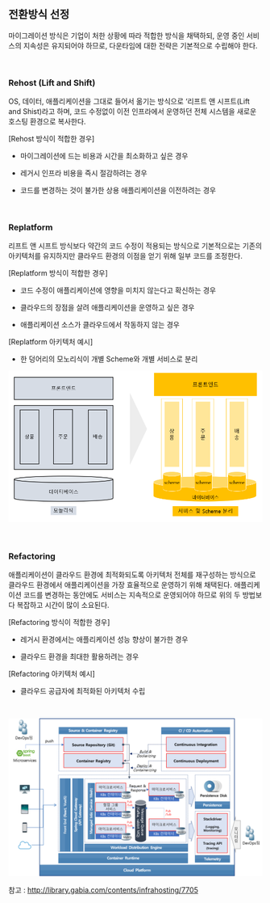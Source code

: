 ## 전환방식 선정

마이그레이션 방식은 기업이 처한 상황에 따라 적합한 방식을 채택하되, 운영 중인 서비스의 지속성은 유지되어야 하므로, 다운타임에 대한 전략은 기본적으로 수립해야 한다.

<br/>

### **Rehost (Lift and Shift)**

OS, 데이터, 애플리케이션을 그대로 들어서 옮기는 방식으로 ‘리프트 앤 시프트(Lift and Shist)라고 하며, 코드 수정없이 이전 인프라에서 운영하던 전체 시스템을 새로운 호스팅 환경으로 복사한다.

\[Rehost 방식이 적합한 경우\]

  - 마이그레이션에 드는 비용과 시간을 최소화하고 싶은 경우

  - 레거시 인프라 비용을 즉시 절감하려는 경우

  - 코드를 변경하는 것이 불가한 상용 애플리케이션을 이전하려는 경우

<br/>

### **Replatform**

리프트 앤 시프트 방식보다 약간의 코드 수정이 적용되는 방식으로 기본적으로는 기존의 아키텍처를 유지하지만 클라우드 환경의 이점을 얻기 위해 일부 코드를 조정한다.

\[Replatform 방식이 적합한 경우\]

  - 코드 수정이 애플리케이션에 영향을 미치지 않는다고 확신하는 경우

  - 클라우드의 장점을 살려 애플리케이션을 운영하고 싶은 경우

  - 애플리케이션 소스가 클라우드에서 작동하지 않는 경우

\[Replatform 아키텍처 예시\]

  - 한 덩어리의 모노리식이 개별 Scheme와 개별 서비스로 분리

![](/img/02_Planning/03/03/image8.png)

<br/>

### **Refactoring**

애플리케이션이 클라우드 환경에 최적화되도록 아키텍처 전체를 재구성하는 방식으로 클라우드 환경에서 애플리케이션을 가장 효율적으로 운영하기 위해 채택된다.
애플리케이션 코드를 변경하는 동안에도 서비스는 지속적으로 운영되어야 하므로 위의 두 방법보다 복잡하고 시간이 많이 소요된다.

\[Refactoring 방식이 적합한 경우\]

  - 레거시 환경에서는 애플리케이션 성능 향상이 불가한 경우

  - 클라우드 환경을 최대한 활용하려는 경우

\[Refactoring 아키텍처 예시\]

  - 클라우드 공급자에 최적화된 아키텍처 수립

<br/>  

![](/img/02_Planning/03/03/image9.png)

참고 : http://library.gabia.com/contents/infrahosting/7705
